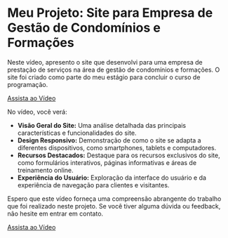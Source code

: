 # Meu Projeto: Site para Empresa de Gestão de Condomínios e Formações

Neste vídeo, apresento o site que desenvolvi para uma empresa de prestação de serviços na área de gestão de condomínios e formações. O site foi criado como parte do meu estágio para concluir o curso de programação. 

[Assista ao Vídeo](https://vimeo.com/869580396/afe781e5a1?share=copy)

No vídeo, você verá:

- **Visão Geral do Site:** Uma análise detalhada das principais características e funcionalidades do site.
- **Design Responsivo:** Demonstração de como o site se adapta a diferentes dispositivos, como smartphones, tablets e computadores.
- **Recursos Destacados:** Destaque para os recursos exclusivos do site, como formulários interativos, páginas informativas e áreas de treinamento online.
- **Experiência do Usuário:** Exploração da interface do usuário e da experiência de navegação para clientes e visitantes.

Espero que este vídeo forneça uma compreensão abrangente do trabalho que foi realizado neste projeto. Se você tiver alguma dúvida ou feedback, não hesite em entrar em contato.

[Assista ao Vídeo](https://vimeo.com/869580396/afe781e5a1?share=copy)
